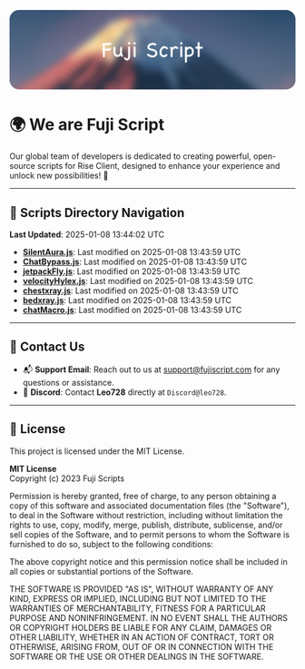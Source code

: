 ![Banner](.github/b.webp)

# 🌍 **We are Fuji Script**

Our global team of developers is dedicated to creating powerful, open-source scripts for Rise Client, designed to enhance your experience and unlock new possibilities! 🌟

---
<!-- SCRIPTS_NAVIGATION_START -->
## 📂 **Scripts Directory Navigation**

**Last Updated**: 2025-01-08 13:44:02 UTC

- **[SilentAura.js](scripts/SilentAura.js)**: Last modified on 2025-01-08 13:43:59 UTC
- **[ChatBypass.js](scripts/ChatBypass.js)**: Last modified on 2025-01-08 13:43:59 UTC
- **[jetpackFly.js](scripts/jetpackFly.js)**: Last modified on 2025-01-08 13:43:59 UTC
- **[velocityHylex.js](scripts/velocityHylex.js)**: Last modified on 2025-01-08 13:43:59 UTC
- **[chestxray.js](scripts/chestxray.js)**: Last modified on 2025-01-08 13:43:59 UTC
- **[bedxray.js](scripts/bedxray.js)**: Last modified on 2025-01-08 13:43:59 UTC
- **[chatMacro.js](scripts/chatMacro.js)**: Last modified on 2025-01-08 13:43:59 UTC

<!-- SCRIPTS_NAVIGATION_END -->

---

## 💬 **Contact Us**  
- 📬 **Support Email**: Reach out to us at [support@fujiscript.com](mailto:support@fujiscript.com) for any questions or assistance.  
- 💬 **Discord**: Contact **Leo728** directly at `Discord@leo728`.

---

## 📜 **License**

This project is licensed under the MIT License.  

**MIT License**  
Copyright (c) 2023 Fuji Scripts  

Permission is hereby granted, free of charge, to any person obtaining a copy of this software and associated documentation files (the "Software"), to deal in the Software without restriction, including without limitation the rights to use, copy, modify, merge, publish, distribute, sublicense, and/or sell copies of the Software, and to permit persons to whom the Software is furnished to do so, subject to the following conditions:  

The above copyright notice and this permission notice shall be included in all copies or substantial portions of the Software.  

THE SOFTWARE IS PROVIDED "AS IS", WITHOUT WARRANTY OF ANY KIND, EXPRESS OR IMPLIED, INCLUDING BUT NOT LIMITED TO THE WARRANTIES OF MERCHANTABILITY, FITNESS FOR A PARTICULAR PURPOSE AND NONINFRINGEMENT. IN NO EVENT SHALL THE AUTHORS OR COPYRIGHT HOLDERS BE LIABLE FOR ANY CLAIM, DAMAGES OR OTHER LIABILITY, WHETHER IN AN ACTION OF CONTRACT, TORT OR OTHERWISE, ARISING FROM, OUT OF OR IN CONNECTION WITH THE SOFTWARE OR THE USE OR OTHER DEALINGS IN THE SOFTWARE.  
